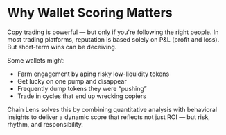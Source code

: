 # Why Wallet Scoring Matters

Copy trading is powerful — but only if you're following the right people. In most trading platforms, reputation is based solely on P&L (profit and loss). But short-term wins can be deceiving.

Some wallets might:
- Farm engagement by aping risky low-liquidity tokens
- Get lucky on one pump and disappear
- Frequently dump tokens they were “pushing”
- Trade in cycles that end up wrecking copiers

Chain Lens solves this by combining quantitative analysis with behavioral insights to deliver a dynamic score that reflects not just ROI — but risk, rhythm, and responsibility.

